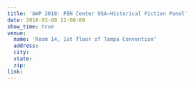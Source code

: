 ```yaml
---
title: 'AWP 2018: PEN Center USA—Historical Fiction Panel'
date: 2018-03-08 12:00:00
show_time: true
venue:
  name: 'Room 14, 1st floor of Tampa Convention'
  address:
  city:
  state:
  zip:
link:
---
```



&nbsp;

&nbsp;